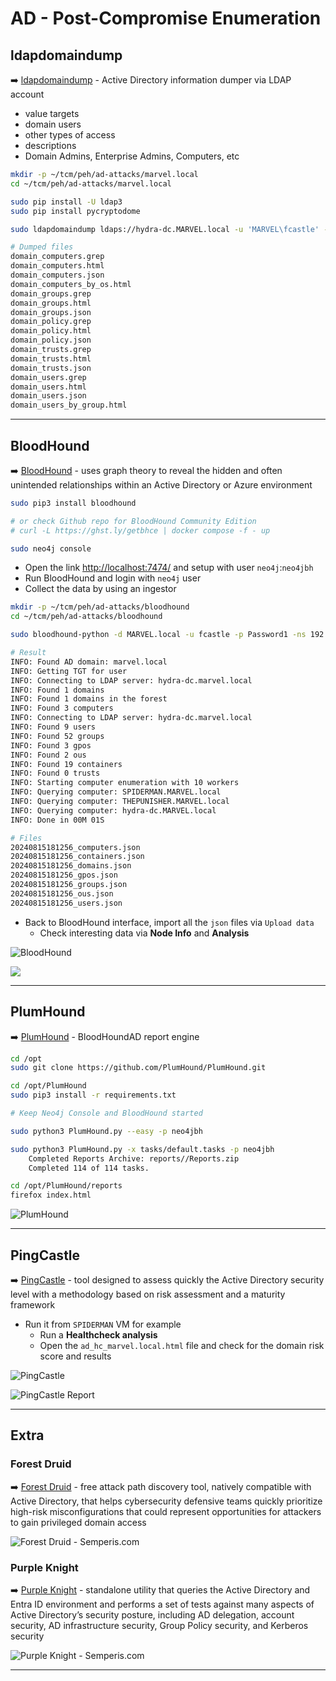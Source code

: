 # AD - Post-Compromise Enumeration



## ldapdomaindump

➡️ [ldapdomaindump](https://github.com/dirkjanm/ldapdomaindump) - Active Directory information dumper via LDAP account

- value targets
- domain users
- other types of access
- descriptions
- Domain Admins, Enterprise Admins, Computers, etc

```bash
mkdir -p ~/tcm/peh/ad-attacks/marvel.local
cd ~/tcm/peh/ad-attacks/marvel.local

sudo pip install -U ldap3
sudo pip install pycryptodome

sudo ldapdomaindump ldaps://hydra-dc.MARVEL.local -u 'MARVEL\fcastle' -p Password1

# Dumped files
domain_computers.grep
domain_computers.html
domain_computers.json
domain_computers_by_os.html
domain_groups.grep
domain_groups.html
domain_groups.json
domain_policy.grep
domain_policy.html
domain_policy.json
domain_trusts.grep
domain_trusts.html
domain_trusts.json
domain_users.grep
domain_users.html
domain_users.json
domain_users_by_group.html
```

---

## BloodHound

➡️ [BloodHound](https://github.com/SpecterOps/BloodHound) - uses graph theory to reveal the hidden and often unintended relationships within an Active Directory or Azure environment

```bash
sudo pip3 install bloodhound

# or check Github repo for BloodHound Community Edition
# curl -L https://ghst.ly/getbhce | docker compose -f - up
```

```bash
sudo neo4j console
```

- Open the link [http://localhost:7474/](http://localhost:7474/) and setup with user `neo4j`:`neo4jbh`
- Run BloodHound and login with `neo4j` user
- Collect the data by using an ingestor

```bash
mkdir -p ~/tcm/peh/ad-attacks/bloodhound
cd ~/tcm/peh/ad-attacks/bloodhound

sudo bloodhound-python -d MARVEL.local -u fcastle -p Password1 -ns 192.168.31.90 -c all

# Result
INFO: Found AD domain: marvel.local
INFO: Getting TGT for user
INFO: Connecting to LDAP server: hydra-dc.marvel.local
INFO: Found 1 domains
INFO: Found 1 domains in the forest
INFO: Found 3 computers
INFO: Connecting to LDAP server: hydra-dc.marvel.local
INFO: Found 9 users
INFO: Found 52 groups
INFO: Found 3 gpos
INFO: Found 2 ous
INFO: Found 19 containers
INFO: Found 0 trusts
INFO: Starting computer enumeration with 10 workers
INFO: Querying computer: SPIDERMAN.MARVEL.local
INFO: Querying computer: THEPUNISHER.MARVEL.local
INFO: Querying computer: hydra-dc.MARVEL.local
INFO: Done in 00M 01S

# Files
20240815181256_computers.json
20240815181256_containers.json
20240815181256_domains.json
20240815181256_gpos.json
20240815181256_groups.json
20240815181256_ous.json
20240815181256_users.json
```

- Back to BloodHound interface, import all the `json` files via `Upload data`
  - Check interesting data via **Node Info** and **Analysis**

![BloodHound ](.gitbook/assets/2024-08-15_18-16-02_684.png)

![](.gitbook/assets/2024-08-15_18-18-01_685.png)

---

## PlumHound

➡️ [PlumHound](https://github.com/PlumHound/PlumHound) - BloodHoundAD report engine

```bash
cd /opt
sudo git clone https://github.com/PlumHound/PlumHound.git

cd /opt/PlumHound
sudo pip3 install -r requirements.txt
```

```bash
# Keep Neo4j Console and BloodHound started

sudo python3 PlumHound.py --easy -p neo4jbh

sudo python3 PlumHound.py -x tasks/default.tasks -p neo4jbh
	Completed Reports Archive: reports//Reports.zip
	Completed 114 of 114 tasks.
```

```bash
cd /opt/PlumHound/reports
firefox index.html
```

![PlumHound](.gitbook/assets/2024-08-15_18-50-35_686.png)

---

## PingCastle

➡️ [PingCastle](https://www.pingcastle.com/) - tool designed to assess quickly the Active Directory security level with a methodology based on risk assessment and a maturity framework

- Run it from `SPIDERMAN` VM for example
  - Run a **Healthcheck analysis**
  - Open the `ad_hc_marvel.local.html` file and check for the domain risk score and results

![PingCastle](.gitbook/assets/2024-08-15_18-55-48_687.png)

![PingCastle Report](.gitbook/assets/2024-08-15_18-58-57_688.png)

---

## Extra

### Forest Druid

➡️ [Forest Druid](https://www.semperis.com/forest-druid/resources/) - free attack path discovery tool, natively compatible with Active Directory, that helps cybersecurity defensive teams quickly prioritize high-risk misconfigurations that could represent opportunities for attackers to gain privileged domain access

![Forest Druid - Semperis.com](.gitbook/assets/2024-08-15_19-00-45_689.png)

### Purple Knight

➡️ [Purple Knight](https://www.semperis.com/purple-knight/resources/) - standalone utility that queries the Active Directory and Entra ID environment and performs a set of tests against many aspects of Active Directory’s security posture, including AD delegation, account security, AD infrastructure security, Group Policy security, and Kerberos security

![Purple Knight - Semperis.com](.gitbook/assets/2024-08-15_19-01-39_690.png)

---

